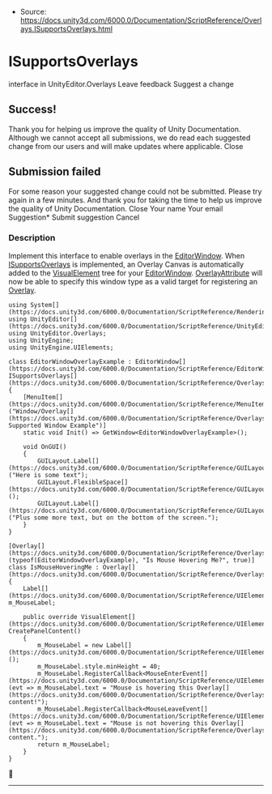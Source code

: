 * Source: https://docs.unity3d.com/6000.0/Documentation/ScriptReference/Overlays.ISupportsOverlays.html

# ISupportsOverlays
interface in UnityEditor.Overlays
Leave feedback
Suggest a change
## Success!
Thank you for helping us improve the quality of Unity Documentation. Although we cannot accept all submissions, we do read each suggested change from our users and will make updates where applicable.
Close
## Submission failed
For some reason your suggested change could not be submitted. Please <a>try again</a> in a few minutes. And thank you for taking the time to help us improve the quality of Unity Documentation.
Close
Your name Your email Suggestion* Submit suggestion
Cancel
### Description
Implement this interface to enable overlays in the [EditorWindow](https://docs.unity3d.com/6000.0/Documentation/ScriptReference/EditorWindow.html).
When [ISupportsOverlays](https://docs.unity3d.com/6000.0/Documentation/ScriptReference/Overlays.ISupportsOverlays.html) is implemented, an Overlay Canvas is automatically added to the [VisualElement](https://docs.unity3d.com/6000.0/Documentation/ScriptReference/UIElements.VisualElement.html) tree for your [EditorWindow](https://docs.unity3d.com/6000.0/Documentation/ScriptReference/EditorWindow.html). [OverlayAttribute](https://docs.unity3d.com/6000.0/Documentation/ScriptReference/Overlays.OverlayAttribute.html) will now be able to specify this window type as a valid target for registering an [Overlay](https://docs.unity3d.com/6000.0/Documentation/ScriptReference/Overlays.Overlay.html).
```
using System[](https://docs.unity3d.com/6000.0/Documentation/ScriptReference/Rendering.VirtualTexturing.System.html);
using UnityEditor[](https://docs.unity3d.com/6000.0/Documentation/ScriptReference/UnityEditor.html);
using UnityEditor.Overlays;
using UnityEngine;
using UnityEngine.UIElements;

class EditorWindowOverlayExample : EditorWindow[](https://docs.unity3d.com/6000.0/Documentation/ScriptReference/EditorWindow.html), ISupportsOverlays[](https://docs.unity3d.com/6000.0/Documentation/ScriptReference/Overlays.ISupportsOverlays.html)
{
    [MenuItem[](https://docs.unity3d.com/6000.0/Documentation/ScriptReference/MenuItem.html)("Window/Overlay[](https://docs.unity3d.com/6000.0/Documentation/ScriptReference/Overlays.Overlay.html) Supported Window Example")]
    static void Init() => GetWindow<EditorWindowOverlayExample>();

    void OnGUI()
    {
        GUILayout.Label[](https://docs.unity3d.com/6000.0/Documentation/ScriptReference/GUILayout.Label.html)("Here is some text");
        GUILayout.FlexibleSpace[](https://docs.unity3d.com/6000.0/Documentation/ScriptReference/GUILayout.FlexibleSpace.html)();
        GUILayout.Label[](https://docs.unity3d.com/6000.0/Documentation/ScriptReference/GUILayout.Label.html)("Plus some more text, but on the bottom of the screen.");
    }
}

[Overlay[](https://docs.unity3d.com/6000.0/Documentation/ScriptReference/Overlays.Overlay.html)(typeof(EditorWindowOverlayExample), "Is Mouse Hovering Me?", true)]
class IsMouseHoveringMe : Overlay[](https://docs.unity3d.com/6000.0/Documentation/ScriptReference/Overlays.Overlay.html)
{
    Label[](https://docs.unity3d.com/6000.0/Documentation/ScriptReference/UIElements.Label.html) m_MouseLabel;

    public override VisualElement[](https://docs.unity3d.com/6000.0/Documentation/ScriptReference/UIElements.VisualElement.html) CreatePanelContent()
    {
        m_MouseLabel = new Label[](https://docs.unity3d.com/6000.0/Documentation/ScriptReference/UIElements.Label.html)();
        m_MouseLabel.style.minHeight = 40;
        m_MouseLabel.RegisterCallback<MouseEnterEvent[](https://docs.unity3d.com/6000.0/Documentation/ScriptReference/UIElements.MouseEnterEvent.html)>(evt => m_MouseLabel.text = "Mouse is hovering this Overlay[](https://docs.unity3d.com/6000.0/Documentation/ScriptReference/Overlays.Overlay.html) content!");
        m_MouseLabel.RegisterCallback<MouseLeaveEvent[](https://docs.unity3d.com/6000.0/Documentation/ScriptReference/UIElements.MouseLeaveEvent.html)>(evt => m_MouseLabel.text = "Mouse is not hovering this Overlay[](https://docs.unity3d.com/6000.0/Documentation/ScriptReference/Overlays.Overlay.html) content.");
        return m_MouseLabel;
    }
}

```

* * *

